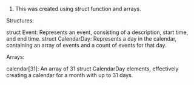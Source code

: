 1. This was created using struct function and  arrays.

Structures:

struct Event: Represents an event, consisting of a description, start time, and end time.
struct CalendarDay: Represents a day in the calendar, containing an array of events and a count of events for that day.




Arrays:

calendar[31]: An array of 31 struct CalendarDay elements, effectively creating a calendar for a month with up to 31 days.
